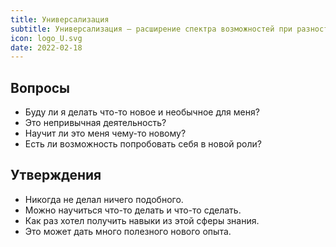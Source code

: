 ```yaml
---
title: Универсализация
subtitle: Универсализация — расширение спектра возможностей при разностороннем развитии способностей
icon: logo_U.svg
date: 2022-02-18
---
```


## Вопросы

- Буду ли я делать что-то новое и необычное для меня?
- Это непривычная деятельность?
- Научит ли это меня чему-то новому?
- Есть ли возможность попробовать себя в новой роли?

## Утверждения

- Никогда не делал ничего подобного.
- Можно научиться что-то делать и что-то сделать.
- Как раз хотел получить навыки из этой сферы знания.
- Это может дать много полезного нового опыта.
